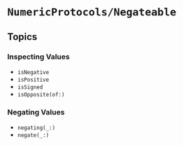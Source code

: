 # ``NumericProtocols/Negateable``

## Topics

### Inspecting Values

- ``isNegative``
- ``isPositive``
- ``isSigned``
- ``isOpposite(of:)``

### Negating Values

- ``negating(_:)``
- ``negate(_:)``
